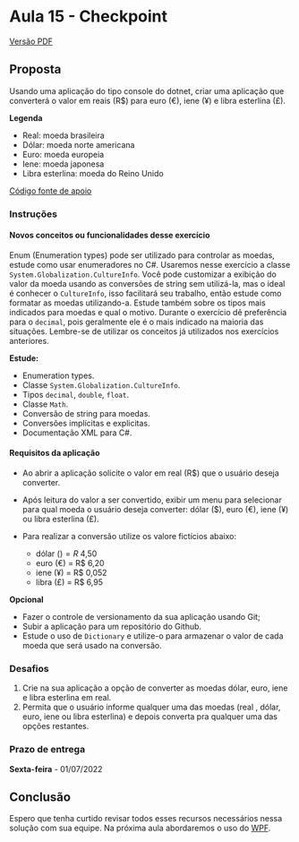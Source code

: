 # Aula 15 - Checkpoint

[Versão PDF]()

## Proposta 

Usando uma aplicação do tipo console do dotnet, criar uma aplicação que converterá o valor em reais (R$) para euro (€), iene (¥) e libra esterlina (£).

**Legenda**

- Real: moeda brasileira
- Dólar: moeda norte americana
- Euro: moeda europeia
- Iene: moeda japonesa
- Libra esterlina: moeda do Reino Unido

[Código fonte de apoio](https://drive.google.com/file/d/1pOus1sqx7oOpCNR82UQmcC8g8LSxbDyf/view?usp=sharing)

### Instruções

#### Novos conceitos ou funcionalidades desse exercício

Enum (Enumeration types) pode ser utilizado para controlar as moedas, estude como usar enumeradores no C#.
Usaremos nesse exercício a classe `System.Globalization.CultureInfo`. Você pode customizar a exibição do valor da moeda usando as conversões de string sem utilizá-la, mas o ideal é conhecer o `CultureInfo`, isso facilitará seu trabalho, então estude como formatar as moedas utilizando-a.
Estude também sobre os tipos mais indicados para moedas e qual o motivo. Durante o exercício dê preferência para o `decimal`, pois geralmente ele é o mais indicado na maioria das situações.
Lembre-se de utilizar os conceitos já utilizados nos exercícios anteriores.

**Estude:**
- Enumeration types.
- Classe `System.Globalization.CultureInfo`.
- Tipos `decimal`, `double`, `float`.
- Classe `Math`.
- Conversão de string para moedas.
- Conversões implícitas e explicitas.
- Documentação XML para C#.

#### Requisitos da aplicação

- Ao abrir a aplicação solicite o valor em real (R$) que o usuário deseja converter.

- Após leitura do valor a ser convertido, exibir um menu para selecionar para qual moeda o usuário deseja converter: dólar ($), euro (€), iene (¥) ou libra esterlina (£).

- Para realizar a conversão utilize os valore fictícios abaixo:
	- dólar ($) = R$ 4,50
	- euro (€) = R$ 6,20
	- iene (¥) = R$ 0,052
	- libra (£) = R$ 6,95

**Opcional**

- Fazer o controle de versionamento da sua aplicação usando Git;
- Subir a aplicação para um repositório do Github.
- Estude o uso de `Dictionary` e utilize-o para armazenar o valor de cada moeda que será usado na conversão.

### Desafios

1. Crie na sua aplicação a opção de converter as moedas dólar, euro, iene e libra esterlina em real.
2. Permita que o usuário informe qualquer uma das moedas (real , dólar, euro, iene ou libra esterlina) e depois converta pra qualquer uma das opções restantes.

### Prazo de entrega

**Sexta-feira** - 01/07/2022

## Conclusão

Espero que tenha curtido revisar todos esses recursos necessários nessa solução com sua equipe. Na próxima aula abordaremos o uso do [WPF](https://docs.microsoft.com/pt-br/dotnet/desktop/wpf/overview/?view=netdesktop-6.0). 
